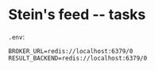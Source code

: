 # Stein's feed -- tasks

`.env`:

```
BROKER_URL=redis://localhost:6379/0
RESULT_BACKEND=redis://localhost:6379/0
```
